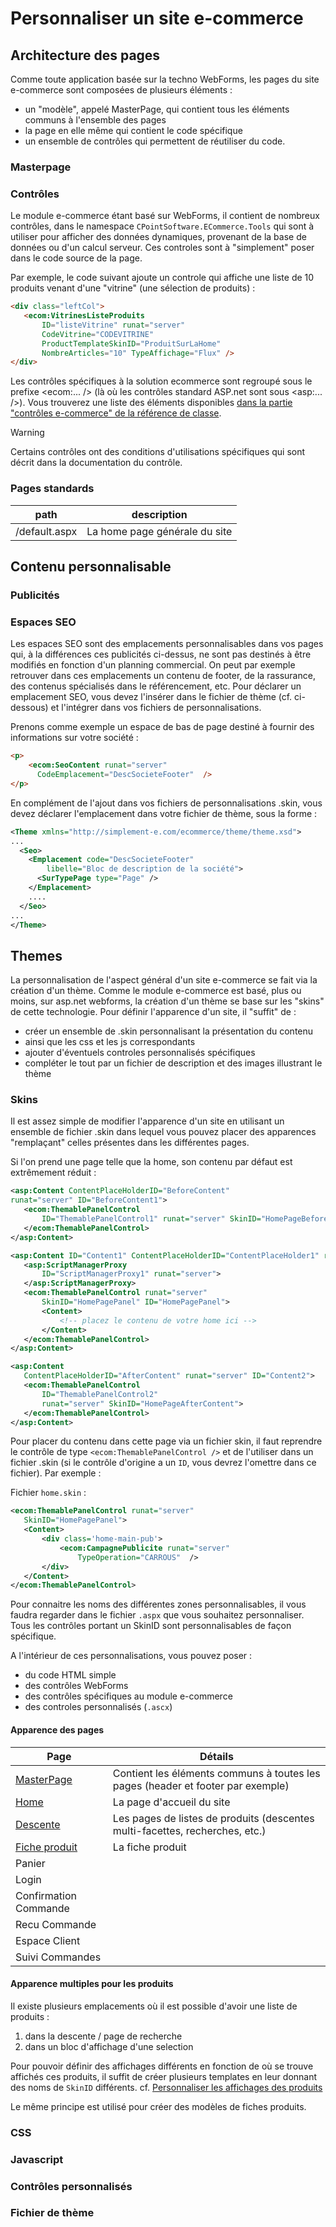 # Personnaliser un site e-commerce



## Architecture des pages

Comme toute application basée sur la techno WebForms, les pages du site e-commerce sont composées de plusieurs éléments :

- un "modèle", appelé MasterPage, qui contient tous les éléments communs à l'ensemble des pages 
- la page en elle même qui contient le code spécifique
- un ensemble de contrôles qui permettent de réutiliser du code.

### Masterpage



### Contrôles

Le module e-commerce étant basé sur WebForms, il contient de nombreux contrôles, dans le namespace `CPointSoftware.ECommerce.Tools` qui sont à utiliser pour afficher des données dynamiques, provenant de la base de données ou d'un calcul serveur. Ces controles sont à "simplement" poser dans le code source de la page. 

Par exemple, le code suivant ajoute un controle qui affiche une liste de 10 produits venant d'une "vitrine" (une sélection de produits) :
 ``` HTML
<div class="leftCol">
    <ecom:VitrinesListeProduits 
        ID="listeVitrine" runat="server" 
        CodeVitrine="CODEVITRINE"
        ProductTemplateSkinID="ProduitSurLaHome"
        NombreArticles="10" TypeAffichage="Flux" />
</div>
```

Les contrôles spécifiques à la solution ecommerce sont regroupé sous le prefixe <ecom:... /> (là où les contrôles standard ASP.net sont sous <asp:... />). Vous trouverez une liste des éléments disponibles [dans la partie "contrôles e-commerce" de la référence de classe](../ecommerce/index.md). 

>[!Warning]
Certains contrôles ont des conditions d'utilisations spécifiques qui sont décrit dans la documentation du contrôle.

### Pages standards

path|description
---|---
/default.aspx|La home page générale du site

## Contenu personnalisable

### Publicités



### Espaces SEO

Les espaces SEO sont des emplacements personnalisables dans vos pages qui, à la différences ces publicités ci-dessus, ne sont pas destinés à être modifiés en fonction d'un planning commercial. On peut par exemple retrouver dans ces emplacements un contenu de footer, de la rassurance, des contenus spécialisés dans le référencement, etc.
Pour déclarer un emplacement SEO, vous devez l'insérer dans le fichier de thème (cf. ci-dessous) et l'intégrer dans vos fichiers de personnalisations.

Prenons comme exemple un espace de bas de page destiné à fournir des informations sur votre société :

``` HTML
<p>
    <ecom:SeoContent runat="server" 
      CodeEmplacement="DescSocieteFooter"  />
</p>
```

En complément de l'ajout dans vos fichiers de personnalisations .skin, vous devez déclarer l'emplacement dans votre fichier de thème, sous la forme :

``` XML
<Theme xmlns="http://simplement-e.com/ecommerce/theme/theme.xsd">
...
  <Seo>
    <Emplacement code="DescSocieteFooter" 
        libelle="Bloc de description de la société">
      <SurTypePage type="Page" />
    </Emplacement>
    ....
  </Seo>
...
</Theme>
```

## Themes

La personnalisation de l'aspect général d'un site e-commerce se fait via la création d'un thème.  Comme le module e-commerce est basé, plus ou moins, sur asp.net webforms, la création d'un thème se base sur les "skins" de cette technologie. Pour définir l'apparence d'un site, il "suffit" de :

- créer un ensemble de .skin personnalisant la présentation du contenu
- ainsi que les css et les js correspondants
- ajouter d'éventuels controles personnalisés spécifiques
- compléter le tout par un fichier de description et des images illustrant le thème

### Skins

Il est assez simple de modifier l'apparence d'un site en utilisant un ensemble de fichier .skin dans lequel vous pouvez placer des apparences "remplaçant" celles présentes dans les différentes pages.

Si l'on prend une page telle que la home, son contenu par défaut est extrêmement réduit : 

 ``` XML
<asp:Content ContentPlaceHolderID="BeforeContent" 
runat="server" ID="BeforeContent1">
    <ecom:ThemablePanelControl 
        ID="ThemablePanelControl1" runat="server" SkinID="HomePageBeforeContent">
    </ecom:ThemablePanelControl>
</asp:Content>

<asp:Content ID="Content1" ContentPlaceHolderID="ContentPlaceHolder1" runat="server">
    <asp:ScriptManagerProxy 
        ID="ScriptManagerProxy1" runat="server">
    </asp:ScriptManagerProxy>
    <ecom:ThemablePanelControl runat="server" 
        SkinID="HomePagePanel" ID="HomePagePanel">
        <Content>
            <!-- placez le contenu de votre home ici -->
        </Content>
    </ecom:ThemablePanelControl>
</asp:Content>

<asp:Content 
    ContentPlaceHolderID="AfterContent" runat="server" ID="Content2">
    <ecom:ThemablePanelControl 
        ID="ThemablePanelControl2" 
        runat="server" SkinID="HomePageAfterContent">
    </ecom:ThemablePanelControl>
</asp:Content>
```

Pour placer du contenu dans cette page via un fichier skin, il faut reprendre le contrôle de type `<ecom:ThemablePanelControl />` et de l'utiliser dans un fichier .skin (si le contrôle d'origine a un `ID`, vous devrez l'omettre dans ce fichier). Par exemple :

Fichier `home.skin` :

 ``` XML
<ecom:ThemablePanelControl runat="server" 
    SkinID="HomePagePanel">
    <Content>
        <div class='home-main-pub'>
            <ecom:CampagnePublicite runat="server"
                TypeOperation="CARROUS"  />
        </div>
    </Content>
</ecom:ThemablePanelControl>
```

Pour connaitre les noms des différentes zones personnalisables, il vous faudra regarder dans le fichier `.aspx` que vous souhaitez personnaliser. Tous les contrôles portant un SkinID sont personnalisables de façon spécifique. 

A l'intérieur de ces personnalisations, vous pouvez poser : 
- du code HTML simple
- des contrôles WebForms
- des contrôles spécifiques au module e-commerce
- des controles personnalisés (`.ascx`)

#### Apparence des pages

Page | Détails
---|---
[MasterPage](personnalisation/ecommerce-masterpage.md)|Contient les éléments communs à toutes les pages (header et footer par exemple)
[Home](personnalisation/ecommerce-homepage.md)|La page d'accueil du site
[Descente](personnalisation/ecommerce-descente.md)|Les pages de listes de produits (descentes multi-facettes, recherches, etc.)
[Fiche produit](personnalisation/ecommerce-ficheproduit.md)|La fiche produit
Panier|
Login|
Confirmation Commande|
Recu Commande|
Espace Client|
Suivi Commandes|


#### Apparence multiples pour les produits

Il existe plusieurs emplacements où il est possible d'avoir une liste de produits :

1. dans la descente / page de recherche
2. dans un bloc d'affichage d'une selection

Pour pouvoir définir des affichages différents en fonction de où se trouve affichés ces produits, il suffit de créer plusieurs templates en leur donnant des noms de `SkinID` différents. cf. [Personnaliser les affichages des produits](personnalisation/ecommerce-descente.md)

Le même principe est utilisé pour créer des modèles de fiches produits.

### CSS

### Javascript

### Contrôles personnalisés

### Fichier de thème